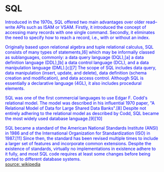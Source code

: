 
SQL
===


<font color="blue">Introduced in the 1970s, SQL offered two main advantages over older read–write APIs such as ISAM or VSAM. Firstly, it introduced the concept of accessing many records with one single command. Secondly, it eliminates the need to specify how to reach a record, i.e., with or without an index.
</font>

<font color="blue">Originally based upon relational algebra and tuple relational calculus, SQL consists of many types of statements,[6] which may be informally classed as sublanguages, commonly: a data query language (DQL),[a] a data definition language (DDL),[b] a data control language (DCL), and a data manipulation language (DML).[c][7] The scope of SQL includes data query, data manipulation (insert, update, and delete), data definition (schema creation and modification), and data access control. Although SQL is essentially a declarative language (4GL), it also includes procedural elements.
</font>

<font color="blue">SQL was one of the first commercial languages to use Edgar F. Codd's relational model. The model was described in his influential 1970 paper, "A Relational Model of Data for Large Shared Data Banks".[8]  Despite not entirely adhering to the relational model as described by Codd, SQL became the most widely used database language.[9][10]
</font>

<font color="blue">SQL became a standard of the American National Standards Institute (ANSI) in 1986 and of the International Organization for Standardization (ISO) in 1987.[11] Since then, the standard has been revised multiple times to include a larger set of features and incorporate common extensions. Despite the existence of standards, virtually no implementations in existence adhere to it fully, and most SQL code requires at least some changes before being ported to different database systems.
</font>  
[source: wikipedia](https://en.wikipedia.org/wiki/SQL)